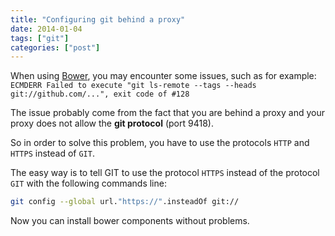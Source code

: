 ```yaml
---
title: "Configuring git behind a proxy"
date: 2014-01-04
tags: ["git"]
categories: ["post"]
---
```


<!--more-->

When using [Bower](http://bower.io/), you may encounter some issues, such as for example:
`ECMDERR Failed to execute "git ls-remote --tags --heads git://github.com/...", exit code of #128`

The issue probably come from the fact that you are behind a proxy and your proxy does not allow the **git protocol** (port 9418).

So in order to solve this problem, you have to use the protocols `HTTP` and `HTTPS` instead of `GIT`.

The easy way is to tell GIT to use the protocol `HTTPS` instead of the protocol `GIT` with the following commands line:

```bash
git config --global url."https://".insteadOf git://
```

Now you can install bower components without problems.
